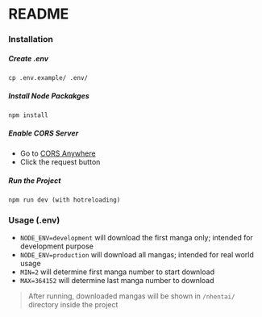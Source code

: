 # README

### Installation

##### Create .env
```shell
cp .env.example/ .env/
```

##### Install Node Packakges
```shell
npm install
```

##### Enable CORS Server
- Go to [CORS Anywhere](https://cors-anywhere.herokuapp.com/corsdemo)
- Click the request button

##### Run the Project
```shell
npm run dev (with hotreloading)
```

### Usage (.env)
- `NODE_ENV=development` will download the first manga only; intended for development purpose
- `NODE_ENV=production` will download all mangas; intended for real world usage
- `MIN=2` will determine first manga number to start download
- `MAX=364152` will determine last manga number to download
> After running, downloaded mangas will be shown in `/nhentai/` directory inside the project